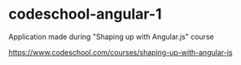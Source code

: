 # codeschool-angular-1
Application made during "Shaping up with Angular.js" course

https://www.codeschool.com/courses/shaping-up-with-angular-js
